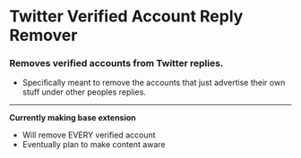 # Twitter Verified Account Reply Remover
### Removes verified accounts from Twitter replies.
- Specifically meant to remove the accounts that just advertise their own stuff under other peoples replies.
---
**Currently making base extension**
- Will remove EVERY verified account
- Eventually plan to make content aware
